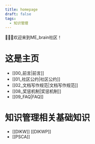 ```yaml
---
title: homepage
draft: false
tags:
  - 知识管理
---
```


🎉🎉🎉欢迎来到ME_brain社区！

# 这是主页

- [[00_前言|前言]]
- [[01_社区公约|社区公约]]
- [[02_文档写作规范|文档写作规范]]
- [[08_奖惩机制|奖惩机制]]
- [[09_FAQ|FAQ]]

# 知识管理相关基础知识

- [[DIKW]] [[DIKWP]]
- [[PSCA]]